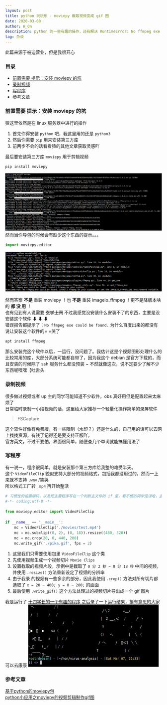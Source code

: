 ```yaml
---
layout: post
title: python 玩玩乐 - moviepy 截取视频变成 gif 图
date: 2020-03-08
author: H_On
description: python 的一些有趣的操作，还有解决 RuntimeError: No ffmpeg exe could be found. 的问题
tag: 杂谈
---
```


此篇来源于被迫营业，但是我很开心

### 目录
* [前置需要 提示：安装 moviepy 的坑](#前置需要-提示：安装-moviepy-的坑)
* [录制视频](#录制视频)
* [写程序](#写程序)
* [参考文章](#参考文章)

### 前置需要 提示：安装 moviepy 的坑
猹这里依然是在 linux 服务器中进行的操作
1. 首先你得安装 `python` 吧，我这里用的还是 `python3`
2. 然后你需要 `pip` 用来安装第三方库
3. 前两步不会的话看看猹的其他文章获取灵感吖

最后要安装第三方库 `moviepy` 用于剪辑视频
```sh
pip install moviepy
```
![安装moviepy库](/images/20200308/installmoviepy.png)
然而当你导包的时候会有缺少这个东西的提示。。。
```py
import moviepy.editor
```
![出错](/images/20200308/importerror.png)

然而答案 **不是** 重装 moviepy ！也 **不是** 重装 imageio_ffmpeg ！更不是降版本啥的 **都 没 用 ！**<br>
也有见到有人说需要 ~~玄学上网~~ 不过我感觉没安装什么安装不了的东西，主要是没安装这个软件 ⬇ ⬇ ⬇<br>
错误报告都提示了：`No ffmpeg exe could be found.` 为什么百度出来的都没有说让安装这个软件的= =哭了
```sh
apt install ffmpeg
```
那么安装完这个软件以后，一运行，没问题了。我估计这是个视频图形处理什么的比较常用的库，大部分系统可能都自带了，因为我这个 debian 是官方下载的，而且安装的时候除了 ssh 服务什么都没预装 ~ 不然就像这次，说不定要少了解不少东西呢嘿嘿【吐舌头

### 录制视频
很多做过视频或者 up 主的同学可能知道不少软件，obs 真好用但是配置起来太麻烦了<br>
日常临时录制一小段视频的话，这里给大家推荐一个轻量化操作简单的录屏软件
> FSCapture

这个软件好像有免费版，有一些限制（水印？）还是什么的，自己用的话可以去网上找找资源，有钱了记得还是要支持正版吖。<br>
官方英文，不过不要怕，界面很简单，随便查几个单词就能搞懂用法了

### 写程序
有一说一，程序很简单，就是安装那个第三方库给我整的难受半天。<br>
这个 `VideoFileClip` 貌似支持大部分的视频格式，包括我都没用过的，然而一上来就不支持 `.wmv` /笑哭<br>
所以格式工厂转 `.mp4` 再开始整活
```py
# 习惯性的设置编码，以及把主要程序写在一个判断主文件的 if 里，看不惯的同学见谅哈，主要是我不加自己看着难受=w=
#-*- coding:utf-8 -*-

from moviepy.editor import VideoFileClip

if __name__ == '__main__':
    mc = VideoFileClip('./movies/test.mp4')
    mc = mc.subclip((0, 2), (0, 18)).resize((480, 320))
    mc = mc.crop(20, 0, 440, 200)
    mc.write_gif('./pika.gif', fps = 2)
```
1. 这里我们只需要使用包里 `VideoFileClip` 这个类
2. 先使用视频生成一个视频切片 `Movie Clips`
3. 设置截取的视频片段，示例中是截取了 `0 分 2 秒 ~ 0 分 18 秒` 中间的视频，并使用 `.resize()` 方法重新设定了视频的分辨率
4. 由于我录 的视频有一些多余的部分，因此我使用 `.crop()` 方法对所有切片都选取了 `x = 20 ~ 400; y = 0 ~ 200;` 的画面
5. 最后使用 `.write_gif()` 这个方法处理过的视频切片导出成一个 gif 图片

我是运行了 [十四学长的一个有趣的程序](https://www.urlteam.cn/?p=2167) 之后录了一下运行结果，挺有意思的大家可以去康康
![运行皮卡丘](/images/20200308/pika.gif)

### 参考文章
[基于python的moviepy包](https://www.jianshu.com/p/99bf9aad1624)<br>
[python小应用之moviepy的视频剪辑制作gif图](https://blog.csdn.net/Spade_/article/details/79516322?depth_1-utm_source=distribute.pc_relevant.none-task&utm_source=distribute.pc_relevant.none-task)
